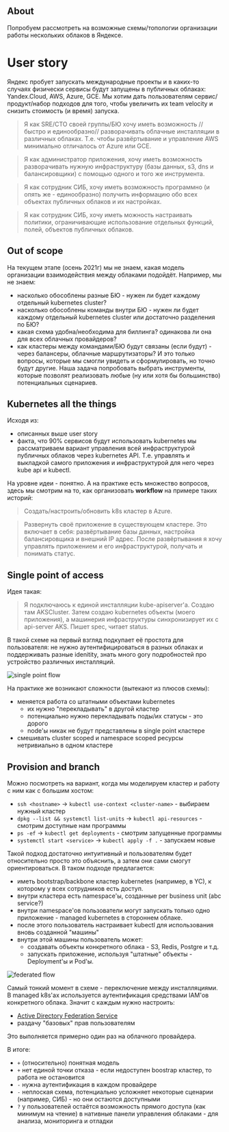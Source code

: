 ## About
Попробуем рассмотреть на возможные схемы/топологии организации работы нескольких облаков в Яндексе.

# User story
Яндекс пробует запускать международные проекты и в каких-то случаях физически сервисы будут запущены в публичных облаках: Yandex.Cloud, AWS, Azure, GCE. Мы хотим дать пользователям сервис/продукт/набор подходов для того, чтобы увеличить их team velocity и снизить стоимость (и время) запуска.

>Я как SRE/CTO своей группы/БЮ хочу иметь возможность //быстро и единообразно// разворачивать облачные инсталляции в различных облаках. Т.е. чтобы развёртывание и управление AWS минимально отличалось от Azure или GCE.

>Я как администратор приложения, хочу иметь возможность разворачивать нужную инфраструктуру (базы данных, s3, dns и балансировщики) с помощью одного и того же инструмента.

>Я как сотрудник СИБ, хочу иметь возможность программно (и опять же - единообразно) получить информацию обо всех объектах публичных облаков и их настройках.

>Я как сотрудник СИБ, хочу иметь можность настраивать политики, ограничивающие использование отдельных функций, полей, объектов публичных облаков.

## Out of scope
На текущем этапе (осень 2021г) мы не знаем, какая модель организации взаимодействия между облаками подойдёт. Например, мы не знаем:
  * насколько обособлены разные БЮ - нужен ли будет каждому отдельный kubernetes cluster?
  * насколько обособлены команды внутри БЮ - нужен ли будет каждому отдельный kubernetes cluster или достаточно разделения по БЮ?
  * какая схема удобна/необходима для биллинга? одинакова ли она для всех облачных провайдеров?
  * как кластеры между командами/БЮ будут связаны (если будут) - через балансеры, облачные маршрутизаторы?
И это только вопросы, которые мы смогли увидеть и сформулировать, но точно будут другие. Наша задача попробовать выбрать инструменты, которые позволят реализовать любые (ну или хотя бы большинство) потенциальных сценариев.

## Kubernetes all the things
Исходя из:
  * описанных выше user story
  * факта, что 90% сервисов будут использовать kubernetes
мы рассматриваем вариант управления всей инфраструктурой публичных облаков через kubernetes API. Т.е. управлять и выкладкой самого приложения и инфраструктурой для него через kube api и kubectl.

На уровне идеи - понятно. А на практике есть множество вопросов, здесь мы смотрим на то, как организовать **workflow** на примере таких историй:
>Создать/настроить/обновить k8s кластер в Azure.

>Развернуть своё приложение в существующем кластере. Это включает в себя: развёртывание базы данных, настройка балансировщика и внешний IP адрес.
>После развёртывания я хочу управлять приложением и его инфраструктурой, получать и понимать статус.

## Single point of access
Идея такая:
>Я подключаюсь к единой инсталляции kube-apiserver'а. Создаю там AKSCluster. Затем создаю kubernetes объекты (моего приложения), а машинерия инфраструктуры синхронизирует их с api-server AKS. Пишет spec, читает status.

В такой схеме на первый взгляд подкупает её простота для пользователя: не нужно аутентифицироваться в разных облаках и поддерживать разные idenitity, знать много gory подробностей про устройство различных инсталляций.

![single point flow](assets/single-seq.svg "Sequence")

На практике же возникают сложности (вытекают из плюсов схемы):
  * меняется работа со штатными объектами kubernetes
    * их нужно "перекладывать" в другой кластер
    * потенциально нужно перекладывать поды/их статусы - это дорого
    * node'ы никак не будут представлены в single point кластере
  * смешивать cluster scoped и namespace scoped ресурсы нетривиально в одном кластере

## Provision and branch
Можно посмотреть на вариант, когда мы моделируем кластер и работу с ним как с большим хостом:
  * `ssh <hostname>` -> `kubectl use-context <cluster-name>`  - выбираем нужный кластер
  * `dpkg --list && systemctl list-units` -> `kubectl api-resources` - смотрим доступные нам программы
  * `ps -ef` -> `kubectl get deployments` - смотрим запущенные программы
  * `systemctl start <service>` -> `kubectl apply -f .` - запускаем новые

Такой подход достаточно интуитивный и пользователям будет относительно просто это объяснить, а затем они сами смогут ориентироваться. В таком подходе предлагается:
  * иметь bootstrap/backbone кластер kubernetes (например, в YC), к которому у всех сотрудников есть доступ.
  * внутри кластера есть namespace'ы, созданные per business unit (abc service?)
  * внутри namespace'ов пользователи могут запускать только одно приложение - managed kubernetes в стороннем облаке.
  * после этого пользователь настраивает kubectl для использования вновь созданной "машины"
  * внутри этой машины пользователь может:
    * создавать объекты конкретного облака - S3, Redis, Postgre и т.д.
    * запускать приложение, используя "штатные" объекты - Deployment'ы и Pod'ы.

![federated flow](assets/federated-seq.svg "Sequence")

Самый тонкий момент в схеме - переключение между инсталляциями. В managed k8s'ах используется аутентификация средствами IAM'ов конкретного облака. Значит с каждым нужно настроить:
  * [Active Directory Federation Service](https://docs.microsoft.com/en-us/windows-server/identity/ad-fs/deployment/how-to-connect-fed-azure-adfs)
  * раздачу "базовых" прав пользователям

Это выполняется примерно один раз на облачного провайдера.

В итоге:
  * `+` (относительно) понятная модель
  * `+` нет единой точки отказа - если недоступен boostrap кластер, то работа не остановится
  * `-` нужна аутентификация в каждом провайдере
  * `-` неплоская схема, потенциально усложняет некоторые сценарии (например, СИБ) - но они остаются доступными
  * `?` у пользователей остаётся возможность прямого доступа (как минимум на чтение) в нативные панели управления облаками - для анализа, мониторинга и отладки
